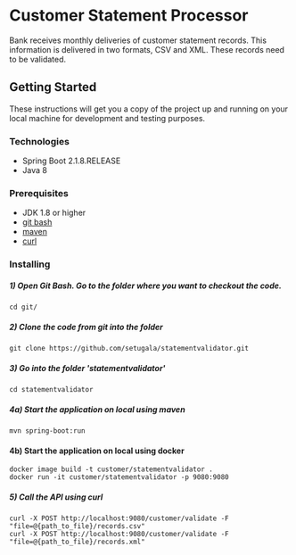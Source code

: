 # Customer Statement Processor

Bank receives monthly deliveries of customer statement records. This information is delivered in two formats, CSV and XML. These records need to be validated.

## Getting Started

These instructions will get you a copy of the project up and running on your local machine for development and testing purposes. 

### Technologies

* Spring Boot 2.1.8.RELEASE
* Java 8

### Prerequisites

* JDK 1.8 or higher
* [git bash](https://git-scm.com/downloads)
* [maven](https://maven.apache.org/download.cgi)
* [curl](https://curl.haxx.se/dlwiz/?type=bin)

### Installing

##### 1) Open Git Bash. Go to the folder where you want to checkout the code.
```
cd git/
```

##### 2) Clone the code from git into the folder
```
git clone https://github.com/setugala/statementvalidator.git
```

##### 3) Go into the folder 'statementvalidator'
```
cd statementvalidator
```

##### 4a) Start the application on local using maven
```
mvn spring-boot:run
```

#### 4b) Start the application on local using docker
```
docker image build -t customer/statementvalidator .
docker run -it customer/statementvalidator -p 9080:9080
```

##### 5) Call the API using curl
```
curl -X POST http://localhost:9080/customer/validate -F "file=@{path_to_file}/records.csv"
curl -X POST http://localhost:9080/customer/validate -F "file=@{path_to_file}/records.xml"
```